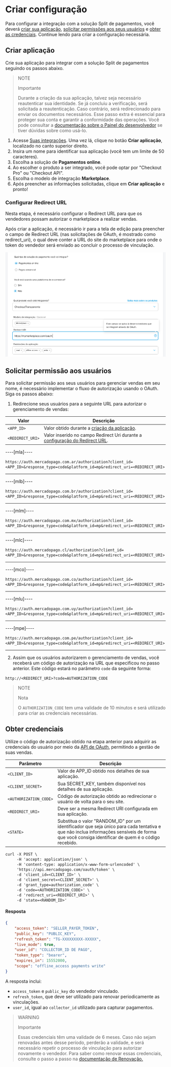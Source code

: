 # Criar configuração

Para configurar a integração com a solução Split de pagamentos, você deverá [criar sua aplicação](#bookmark_criar_aplicação), [solicitar permissões aos seus usuários](#bookmark_solicitar_permissão_aos_usuários) e [obter as credenciais](#bookmark_obter_credenciais). Continue lendo para criar a configuração necessária.

## Criar aplicação

Crie sua aplicação para integrar com a solução Split de pagamentos seguindo os passos abaixo. 

   > NOTE
   >
   > Importante
   >
   > Durante a criação da sua aplicação, talvez seja necessário reautenticar sua identidade. Se já concluiu a verificação, será solicitada a reautenticação. Caso contrário, será redirecionado para enviar os documentos necessários. Esse passo extra é essencial para proteger sua conta e garantir a conformidade das operações. Você pode consultar a [documentação sobre o Painel do desenvolvedor](/developers/pt/docs/split-payments/additional-content/your-integrations/dashboard) se tiver dúvidas sobre como usá-lo.

1. Acesse [Suas integrações](https://www.mercadopago.com.br/developers/panel/app). Uma vez lá, clique no botão **Criar aplicação**, localizado no canto superior direito.
2. Insira um nome para identificar sua aplicação (você tem um limite de 50 caracteres).
3. Escolha a solução de **Pagamentos online**.
4. Ao escolher o produto a ser integrado, você pode optar por "Checkout Pro" ou "Checkout API".
5. Escolha o modelo de integração **Marketplace**.
6. Após preencher as informações solicitadas, clique em **Criar aplicação** e pronto!

### Configurar Redirect URL

Nesta etapa, é necessário configurar o Redirect URL para que os vendedores possam autorizar o marketplace a realizar vendas. 

Após criar a aplicação, é necessário ir para a tela de edição para preencher o campo de Redirect URL (nas solicitações de OAuth, é mostrado como redirect_uri), o qual deve conter a URL do site do marketplace para onde o token do vendedor será enviado ao concluir o processo de vinculação.

![Redirect URL](/images/split-payment/redirect-url-pt-br.png)

## Solicitar permissão aos usuários

Para solicitar permissão aos seus usuários para gerenciar vendas em seu nome, é necessário implementar o fluxo de autorização usando o OAuth. Siga os passos abaixo:

1. Redirecione seus usuários para a seguinte URL para autorizar o gerenciamento de vendas:

| Valor              | Descrição                                                                                                              |
|--------------------------|----------------------------------------------------------------------------------------------------------------------|
| `<APP_ID>`               | Valor obtido durante a [criação da aplicação](#bookmark_criar_aplicação).      |
| `<REDIRECT_URI>`         | Valor inserido no campo Redirect Uri durante a [configuração do Redirect URL](#bookmark_criar_aplicação). |

----[mla]----
```curl
https://auth.mercadopago.com.ar/authorization?client_id=<APP_ID>&response_type=code&platform_id=mp&redirect_uri=<REDIRECT_URI>
```

------------
----[mlb]----
```curl
https://auth.mercadopago.com.br/authorization?client_id=<APP_ID>&response_type=code&platform_id=mp&redirect_uri=<REDIRECT_URI>
```
     
------------
----[mlm]----
```curl
https://auth.mercadopago.com.mx/authorization?client_id=<APP_ID>&response_type=code&platform_id=mp&redirect_uri=<REDIRECT_URI>
```
     
------------
----[mlc]----
```curl
https://auth.mercadopago.cl/authorization?client_id=<APP_ID>&response_type=code&platform_id=mp&redirect_uri=<REDIRECT_URI>
```
     
------------
----[mco]----
```curl
https://auth.mercadopago.com.co/authorization?client_id=<APP_ID>&response_type=code&platform_id=mp&redirect_uri=<REDIRECT_URI>
```
     
------------
----[mlu]----
```curl
https://auth.mercadopago.com.uy/authorization?client_id=<APP_ID>&response_type=code&platform_id=mp&redirect_uri=<REDIRECT_URI>
```
     
------------
----[mpe]----
```curl
https://auth.mercadopago.com.pe/authorization?client_id=<APP_ID>&response_type=code&platform_id=mp&redirect_uri=<REDIRECT_URI>
```
     
------------


2. Assim que os usuários autorizarem o gerenciamento de vendas, você receberá um código de autorização na URL que especificou no passo anterior. Este código estará no parâmetro `code` da seguinte forma:

```curl
http://<REDIRECT_URI>?code=AUTHORIZATION_CODE
```

> NOTE
>
> Nota
>
> O `AUTHORIZATION_CODE` tem uma validade de 10 minutos e será utilizado para criar as credenciais necessárias.

## Obter credenciais

Utilize o código de autorização obtido na etapa anterior para adquirir as credenciais do usuário por meio da [API de OAuth](/developers/pt/reference/oauth/_oauth_token/post), permitindo a gestão de suas vendas.

| Parâmetro                | Descrição                                                                                      |
|--------------------------|--------------------------------------------------------------------------------------------------|
| `<CLIENT_ID>`            | Valor de APP_ID obtido nos detalhes de sua aplicação.                                      |
| `<CLIENT_SECRET>`        | Sua SECRET_KEY, também disponível nos detalhes de sua aplicação.                              |
| `<AUTHORIZATION_CODE>`   | Código de autorização obtido ao redirecionar o usuário de volta para o seu site.                     |
| `<REDIRECT_URI>`         | Deve ser a mesma Redirect URI configurada em sua aplicação.                                     |
| `<STATE>`         | Substitua o valor "RANDOM_ID" por um identificador que seja único para cada tentativa e que não inclua informações sensíveis de forma que você consiga identificar de quem é o código recebido.                                     |

```curl
curl -X POST \
     -H 'accept: application/json' \
     -H 'content-type: application/x-www-form-urlencoded' \
     'https://api.mercadopago.com/oauth/token' \
     -d 'client_id=<CLIENT_ID>' \
     -d 'client_secret=<CLIENT_SECRET>' \
     -d 'grant_type=authorization_code' \
     -d 'code=<AUTHORIZATION_CODE>' \
     -d 'redirect_uri=<REDIRECT_URI>' \
     -d 'state=<RANDOM_ID>'
```

#### Resposta

```json
{
    "access_token": "SELLER_PAYER_TOKEN",
    "public_key": "PUBLIC_KEY",
    "refresh_token": "TG-XXXXXXXXX-XXXXX",
    "live_mode": true,
    "user_id": "COLLECTOR_ID DE PAGO",
    "token_type": "bearer",
    "expires_in": 15552000,
    "scope": "offline_access payments write"
}
```

A resposta inclui:
- `access_token` e `public_key` do vendedor vinculado.
- `refresh_token`, que deve ser utilizado para renovar periodicamente as vinculações.
- `user_id`, igual ao `collector_id` utilizado para capturar pagamentos.

> WARNING
>
> Importante
>
> Essas credenciais têm uma validade de 6 meses. Caso não sejam renovadas antes desse período, perderão a validade, e será necessário repetir o processo de vinculação para autorizar novamente o vendedor. Para saber como renovar essas credenciais, consulte o passo a passo na [documentação de Renovação.](/developers/pt/docs/split-payments/additional-content/security/oauth/renewal)